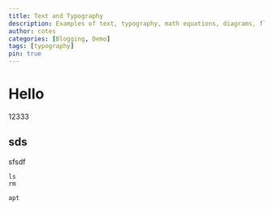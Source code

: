 ```yaml
---
title: Text and Typography
description: Examples of text, typography, math equations, diagrams, flowcharts, pictures, videos, and more.
author: cotes
categories: [Blogging, Demo]
tags: [typography]
pin: true
---
```


# Hello

12333

## sds

sfsdf
```shell
ls
rm

apt
```